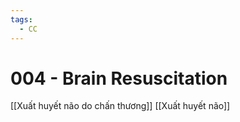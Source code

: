 ```yaml
---
tags:
  - CC
---
```

# 004 - Brain Resuscitation
[[Xuất huyết não do chấn thương]]
[[Xuất huyết não]]